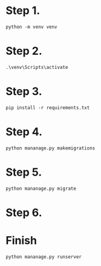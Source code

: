 # Step 1.
```shell
python -m venv venv
```
# Step 2.

```shell
.\venv\Scripts\activate
```

# Step 3.
```shell
pip install -r requirements.txt
```
# Step 4.
```shell
python mananage.py makemigrations
```
# Step 5.
```shell
python mananage.py migrate
```

# Step 6.

# Finish
```shell
python mananage.py runserver 
```







